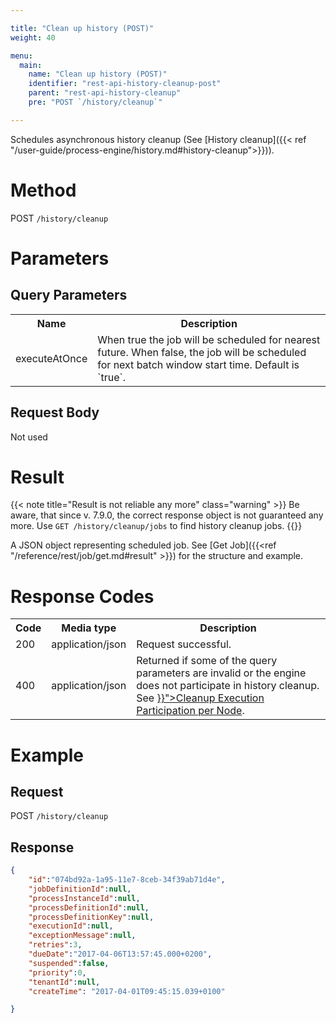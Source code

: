 ```yaml
---

title: "Clean up history (POST)"
weight: 40

menu:
  main:
    name: "Clean up history (POST)"
    identifier: "rest-api-history-cleanup-post"
    parent: "rest-api-history-cleanup"
    pre: "POST `/history/cleanup`"

---
```


Schedules asynchronous history cleanup (See [History cleanup]({{< ref "/user-guide/process-engine/history.md#history-cleanup">}})).


# Method

POST `/history/cleanup`


# Parameters

## Query Parameters

<table class="table table-striped">
  <tr>
    <th>Name</th>
    <th>Description</th>
  </tr>
  <tr>
    <td>executeAtOnce</td>
    <td>When true the job will be scheduled for nearest future. When false, the job will be scheduled for next batch window start time. Default is `true`.</td>
  </tr>
</table>


## Request Body

Not used

# Result

{{< note title="Result is not reliable any more" class="warning" >}}
  Be aware, that since v. 7.9.0, the correct response object is not guaranteed any more. Use `GET /history/cleanup/jobs` to find history cleanup jobs. 
{{</note>}}

A JSON object representing scheduled job.
See [Get Job]({{<ref "/reference/rest/job/get.md#result" >}}) for the structure and example.

# Response Codes

<table class="table table-striped">
  <tr>
    <th>Code</th>
    <th>Media type</th>
    <th>Description</th>
  </tr>
  <tr>
    <td>200</td>
    <td>application/json</td>
    <td>Request successful.</td>
  </tr>
  <tr>
    <td>400</td>
    <td>application/json</td>
    <td>
      Returned if some of the query parameters are invalid or the engine does not participate in history cleanup.
      See <a href="{{<ref "/user-guide/process-engine/history.md#cleanup-execution-participation-per-node" >}}">Cleanup Execution Participation per Node</a>.
    </td>
  </tr>
</table>

# Example

## Request

POST `/history/cleanup`

## Response

```json
{
    "id":"074bd92a-1a95-11e7-8ceb-34f39ab71d4e",
    "jobDefinitionId":null,
    "processInstanceId":null,
    "processDefinitionId":null,
    "processDefinitionKey":null,
    "executionId":null,
    "exceptionMessage":null,
    "retries":3,
    "dueDate":"2017-04-06T13:57:45.000+0200",
    "suspended":false,
    "priority":0,
    "tenantId":null,
    "createTime": "2017-04-01T09:45:15.039+0100"

}
```
